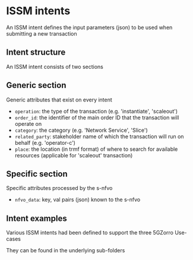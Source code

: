 # ISSM intents

An ISSM intent defines the input parameters (json) to be used when submitting a new transaction

## Intent structure

An ISSM intent consists of two sections

## Generic section

Generic attributes that exist on every intent

* `operation`: the type of the transaction (e.g. 'instantiate', 'scaleout')
* `order_id`: the identifier of the main order ID that the transaction will operate on
* `category`: the category (e.g. 'Network Service', 'Slice')
* `related_party`: stakeholder name of which the transaction will run on behalf (e.g. 'operator-c')
* `place`: the location (in trmf format) of where to search for available resources (applicable for 'scaleout' transaction)

## Specific section

Specific attributes processed by the s-nfvo

* `nfvo_data`: key, val pairs (json) known to the s-nfvo

## Intent examples

Various ISSM intents had been defined to support the three 5GZorro Use-cases

They can be found in the underlying sub-folders